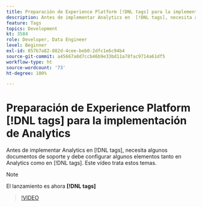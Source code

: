 ```yaml
---
title: Preparación de Experience Platform [!DNL tags] para la implementación de Analytics
description: Antes de implementar Analytics en  [!DNL tags], necesita algunos documentos de soporte y debe configurar algunos elementos tanto en Analytics como en  [!DNL tags]. Este vídeo trata estos temas.
feature: Tags
topics: Development
kt: 3584
role: Developer, Data Engineer
level: Beginner
exl-id: 057b7a82-882d-4cee-beb0-2dfc1e6c94b4
source-git-commit: a45667a8d7ccb46b9e33bd11a78fac9714a61df5
workflow-type: ht
source-wordcount: '73'
ht-degree: 100%

---
```


# Preparación de Experience Platform [!DNL tags] para la implementación de Analytics

Antes de implementar Analytics en [!DNL tags], necesita algunos documentos de soporte y debe configurar algunos elementos tanto en Analytics como en [!DNL tags]. Este vídeo trata estos temas.

>[!NOTE]
>
> El lanzamiento es ahora **[!DNL tags]**

>[!VIDEO](https://video.tv.adobe.com/v/28752/?quality=12&learn=on)
